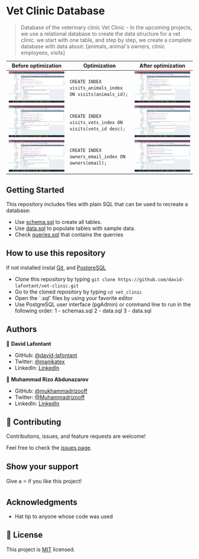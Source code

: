 # Vet Clinic Database

> Database of the veterinary clinic Vet Clinic - In the upcoming projects, we use a relational database to create the data structure for a vet clinic. we start with one table, and step by step, we create a complete database with data about: [animals, animal's owners, clinic employees, visits] 


| Before optimization  | Optimization  | After optimization   |
|---|---|---|
| ![image](screenshot/Screenshot_01.png)  |`CREATE INDEX visits_animals_index ON visits(animals_id);`   | ![image](screenshot/Screenshot_02.png)  |
| ![image](screenshot/Screenshot_03.png)  | `CREATE INDEX visits_vets_index ON visits(vets_id desc);` | ![image](screenshot/Screenshot_04.png)  |
| ![image](screenshot/Screenshot_05.png)  | `CREATE INDEX owners_email_index ON owners(email);`  | ![image](screenshot/Screenshot_06.png)  |

## Getting Started

This repository includes files with plain SQL that can be used to recreate a database:

- Use [schema.sql](./schema.sql) to create all tables.
- Use [data.sql](./data.sql) to populate tables with sample data.
- Check [queries.sql](./queries.sql)  that contains the querries


## How to use this repository

If not installed instal [Git](https://git-scm.com/download/win), and [PostgreSQL](https://www.postgresql.org/download/)

 - Clone this repository by typing `git clone https://github.com/david-lafontant/vet-clinic.git`
 - Go to the cloned repository by typing `cd vet_clinic`
 - Open the `.sql' files by using your favorite editor
 - Use PostgreSQL user interface (pgAdmin) or command line to run in the following order:
  1 - schemas.sql
  2 - data.sql
  3 - data.sql

## Authors

👤 **David Lafontant**

- GitHub: [@david-lafontant](https://github.com/david-lafontant)
- Twitter: [@manikatex](https://twitter.com/manikatex)
- LinkedIn: [LinkedIn](https://www.linkedin.com/in/david-lafontant/)

👤 **Muhammad Rizo Abdunazarov**

- GitHub: [@mukhammadrizooff](https://github.com/mukhammadrizooff)
- Twitter: [@Muhammadrizooff](https://twitter.com/Muhammadrizooff)
- LinkedIn: [LinkedIn](https://www.linkedin.com/in/mukhammadrizooff/)



## 🤝 Contributing

Contributions, issues, and feature requests are welcome!

Feel free to check the [issues page](../../issues/).

## Show your support

Give a ⭐️ if you like this project!

## Acknowledgments

- Hat tip to anyone whose code was used

## 📝 License

This project is [MIT](./MIT.md) licensed.
